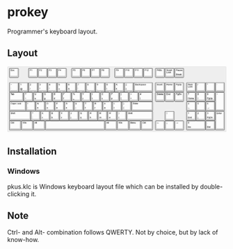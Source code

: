 # prokey

Programmer's keyboard layout.

## Layout

![Alt text](pkus.png?raw=true "Prokey Layout")

## Installation

### Windows

pkus.klc is Windows keyboard layout file which can be installed by double-clicking it.

## Note

Ctrl- and Alt- combination follows QWERTY. Not by choice, but by lack of know-how.


